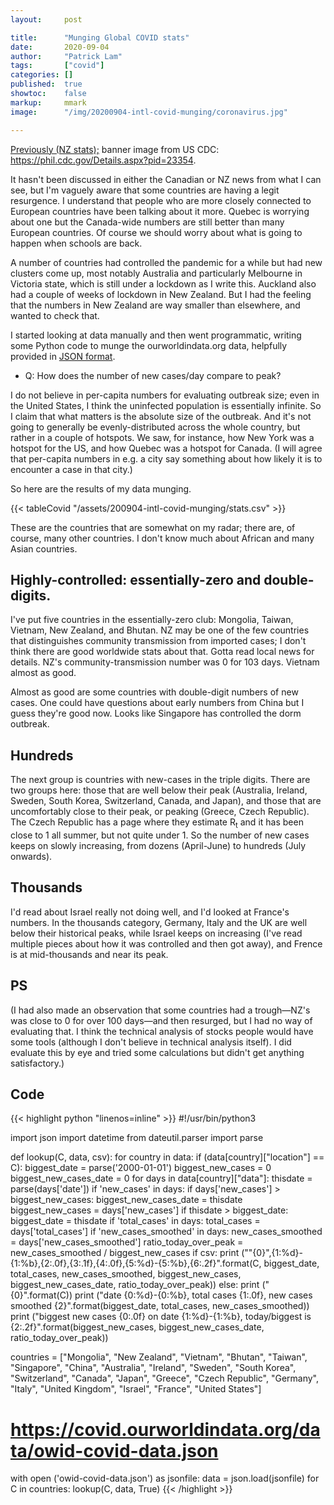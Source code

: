 ```yaml
---
layout:     post

title:      "Munging Global COVID stats"
date:       2020-09-04
author:     "Patrick Lam"
tags:       ["covid"]
categories: []
published:  true
showtoc:    false
markup:     mmark
image:      "/img/20200904-intl-covid-munging/coronavirus.jpg"

---
```


<a href="/post/20200408-nz-covid-munging/">Previously (NZ stats);</a> banner image from US CDC: <a href="https://phil.cdc.gov/Details.aspx?pid=23354">https://phil.cdc.gov/Details.aspx?pid=23354</a>.

It hasn't been discussed in either the Canadian or NZ news from what I
can see, but I'm vaguely aware that some countries are having a legit
resurgence. I understand that people who are more closely connected to
European countries have been talking about it more. Quebec is worrying
about one but the Canada-wide numbers are still better than many
European countries. Of course we should worry about what is going to
happen when schools are back.

A number of countries had controlled the pandemic for a while but had
new clusters come up, most notably Australia and particularly
Melbourne in Victoria state, which is still under a lockdown as I
write this. Auckland also had a couple of weeks of lockdown in New
Zealand. But I had the feeling that the numbers in New Zealand are way
smaller than elsewhere, and wanted to check that.

I started looking at data manually and then went programmatic, writing
some Python code to munge the ourworldindata.org data, helpfully
provided in <a href="https://covid.ourworldindata.org/data/owid-covid-data.json">JSON format</a>.

* Q: How does the number of new cases/day compare to peak?

I do not believe in
per-capita numbers for evaluating outbreak size; even in the United
States, I think the uninfected population is essentially infinite.  So
I claim that what matters is the absolute size of the outbreak. And
it's not going to generally be evenly-distributed across the whole
country, but rather in a couple of hotspots.  We saw, for instance,
how New York was a hotspot for the US, and how Quebec was a hotspot
for Canada. (I will agree that per-capita numbers in e.g. a city say
something about how likely it is to encounter a case in that city.)

So here are the results of my data munging.

{{< tableCovid "/assets/200904-intl-covid-munging/stats.csv" >}}

These are the countries that are somewhat on my radar; there are, of course,
many other countries. I don't know much about African and many Asian countries.

## Highly-controlled: essentially-zero and double-digits.

I've put five countries in the essentially-zero club: Mongolia,
Taiwan, Vietnam, New Zealand, and Bhutan.  NZ may be one of the few
countries that distinguishes community transmission from imported
cases; I don't think there are good worldwide stats about that. Gotta
read local news for details.  NZ's community-transmission number was 0
for 103 days. Vietnam almost as good.

Almost as good are some countries with double-digit numbers of new
cases.  One could have questions about early numbers from China but I
guess they're good now.  Looks like Singapore has controlled the dorm
outbreak.

## Hundreds

The next group is countries with new-cases in the triple digits. There are two
groups here: those that are well below their peak (Australia, Ireland, Sweden,
South Korea, Switzerland, Canada, and Japan), and those that are uncomfortably close
to their peak, or peaking (Greece, Czech Republic). The Czech Republic has a page
where they estimate R<sub>t</sub> and it has been close to 1 all summer, but not quite
under 1. So the number of new cases keeps on slowly increasing, from dozens (April-June)
to hundreds (July onwards).

## Thousands

I'd read about Israel really not doing well, and I'd looked at France's numbers.
In the thousands category, Germany, Italy and the UK are well below their historical peaks,
while Israel keeps on increasing (I've read multiple pieces about how it was controlled
and then got away), and Frence is at mid-thousands and near its peak.

## PS

(I had also made an observation that some countries had a trough&mdash;NZ's was close
to 0 for over 100 days&mdash;and then resurged, but I had no way of evaluating that.
I think the technical analysis of stocks people would have some tools
(although I don't believe in technical analysis itself). I did evaluate this
by eye and tried some calculations but didn't get anything satisfactory.)

## Code

{{< highlight python "linenos=inline" >}}
#!/usr/bin/python3

import json
import datetime
from dateutil.parser import parse

def lookup(C, data, csv):
    for country in data:
        if (data[country]["location"] == C):
            biggest_date = parse('2000-01-01')
            biggest_new_cases = 0
            biggest_new_cases_date = 0
            for days in data[country]["data"]:
                thisdate = parse(days['date'])
                if 'new_cases' in days:
                    if days['new_cases'] > biggest_new_cases:
                        biggest_new_cases_date = thisdate
                        biggest_new_cases = days['new_cases']
                if thisdate > biggest_date:
                    biggest_date = thisdate
                    if 'total_cases' in days:
                        total_cases = days['total_cases']
                    if 'new_cases_smoothed' in days:
                        new_cases_smoothed = days['new_cases_smoothed']
            ratio_today_over_peak = new_cases_smoothed / biggest_new_cases
            if csv:
                print ("\"{0}\",{1:%d}-{1:%b},{2:.0f},{3:.1f},{4:.0f},{5:%d}-{5:%b},{6:.2f}".format(C, biggest_date, total_cases,
                                                                                                    new_cases_smoothed, biggest_new_cases,
                                                                                                    biggest_new_cases_date,
                                                                                                    ratio_today_over_peak))
            else:
                print ("{0}".format(C))
                print ("date {0:%d}-{0:%b}, total cases {1:.0f}, new cases smoothed {2}".format(biggest_date, total_cases, new_cases_smoothed))
                print ("biggest new cases {0:.0f} on date {1:%d}-{1:%b}, today/biggest is {2:.2f}".format(biggest_new_cases, biggest_new_cases_date, ratio_today_over_peak))

countries = ["Mongolia", "New Zealand", "Vietnam", "Bhutan", "Taiwan", "Singapore",
	     "China", "Australia",  "Ireland", "Sweden", "South Korea", "Switzerland",
	     "Canada", "Japan", "Greece", "Czech Republic", "Germany", "Italy",
	     "United Kingdom", "Israel", "France", "United States"]

# https://covid.ourworldindata.org/data/owid-covid-data.json
with open ('owid-covid-data.json') as jsonfile:
    data = json.load(jsonfile)
    for C in countries:
        lookup(C, data, True)
{{< /highlight >}}